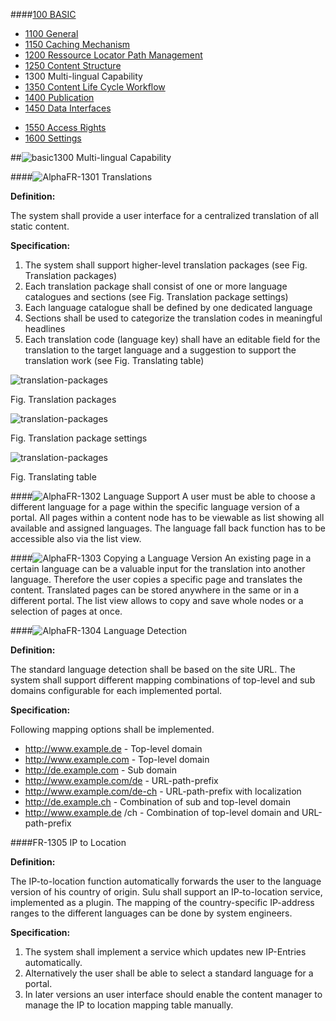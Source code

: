 ####[100 BASIC](https://github.com/massiveart/sulu-docs/tree/master/system-requirements/100-basic "100 BASIC")

* [1100 General](https://github.com/massiveart/sulu-docs/tree/master/system-requirements/100-basic/1100_general.md "1100 General")
* [1150 Caching Mechanism](https://github.com/massiveart/sulu-docs/tree/master/system-requirements/100-basic/1150_caching.md "1150 Caching Mechanism")
* [1200 Ressource Locator Path Management](https://github.com/massiveart/sulu-docs/tree/master/system-requirements/100-basic/1200_rlp.md "1200 Ressource Locator Path Management")
* [1250 Content Structure](https://github.com/massiveart/sulu-docs/tree/master/system-requirements/100-basic/1250_content-structure.md "1250 Content Structure")
* 1300 Multi-lingual Capability
* [1350 Content Life Cycle Workflow](https://github.com/massiveart/sulu-docs/tree/master/system-requirements/100-basic/1350_clc.md "1350 Content Life Cycle Workflow")
* [1400 Publication](https://github.com/massiveart/sulu-docs/tree/master/system-requirements/100-basic/1400_publication.md "1400 Publication")
* [1450 Data Interfaces](https://github.com/massiveart/sulu-docs/tree/master/system-requirements/100-basic/1450_data-interfaces.md "1450 Data Interfaces")

<!--* [1500 Security](https://github.com/massiveart/sulu-docs/tree/master/system-requirements/100-basic/1500_security.md "1500 Security")-->
* [1550 Access Rights](https://github.com/massiveart/sulu-docs/tree/master/system-requirements/100-basic/1550_access-rights.md "1550 Access Rights")
* [1600 Settings](https://github.com/massiveart/sulu-docs/tree/master/system-requirements/100-basic/1600_settings.md "1600 Settings")

##![basic](https://raw.github.com/massiveart/sulu-docs/master/system-requirements/images/basic.png)1300 Multi-lingual Capability

####![Alpha](https://raw.github.com/massiveart/sulu-docs/master/system-requirements/images/alpha.png)FR-1301 Translations

**Definition:**

The system shall provide a user interface for a centralized translation of all static content.

**Specification:**

1. The system shall support higher-level translation packages (see Fig. Translation packages)
1. Each translation package shall consist of one or more language catalogues and sections (see Fig. Translation package settings)
1. Each language catalogue shall be defined by one dedicated language 
1. Sections shall be used to categorize the translation codes in meaningful headlines
1. Each translation code (language key) shall have an editable field for the translation to the target language and a suggestion to support the translation work (see Fig. Translating table)

![translation-packages](https://raw.github.com/massiveart/sulu-docs/master/system-requirements/images/translation-packages.png)

Fig. Translation packages

![translation-packages](https://raw.github.com/massiveart/sulu-docs/master/system-requirements/images/translation-package-settings.png)

Fig. Translation package settings

![translation-packages](https://raw.github.com/massiveart/sulu-docs/master/system-requirements/images/translating-table.png)

Fig. Translating table

####![Alpha](https://raw.github.com/massiveart/sulu-docs/master/system-requirements/images/alpha.png)FR-1302 Language Support
A user must be able to choose a different language for a page within the specific language version of a portal. All pages within a content node has to be viewable as list showing all available and assigned languages. The language fall back function has to be accessible also via the list view. 

####![Alpha](https://raw.github.com/massiveart/sulu-docs/master/system-requirements/images/alpha.png)FR-1303 Copying a Language Version
An existing page in a certain language can be a valuable input for the translation into another language. Therefore the user copies a specific page and translates the content. Translated pages can be stored anywhere in the same or in a different portal. The list view allows to copy and save whole nodes or a selection of pages at once.

####![Alpha](https://raw.github.com/massiveart/sulu-docs/master/system-requirements/images/alpha.png)FR-1304 Language Detection

**Definition:**

The standard language detection shall be based on the site URL. The system shall support different mapping combinations of top-level and sub domains configurable for each implemented portal.

**Specification:**

Following mapping options shall be implemented.
* http://www.example.de - Top-level domain
* http://www.example.com - Top-level domain 
* http://de.example.com - Sub domain
* http://www.example.com/de - URL-path-prefix
* http://www.example.com/de-ch - URL-path-prefix with localization
* http://de.example.ch - Combination of sub and top-level domain
* http://www.example.de /ch - Combination of top-level domain and URL-path-prefix


####FR-1305 IP to Location

**Definition:**

The IP-to-location function automatically forwards the user to the language version of his country of origin. Sulu shall support an IP-to-location service, implemented as a plugin. The mapping of the country-specific IP-address ranges to the different languages can be done by system engineers. 

**Specification:**

1. The system shall implement a service which updates new IP-Entries automatically.
2. Alternatively the user shall be able to select a standard language for a portal.
3. In later versions an user interface should enable the content manager to manage the IP to location mapping table manually.




